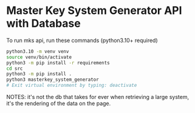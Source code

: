 # Master Key System Generator API with Database

To run mks api, run these commands (python3.10+ required)
```bash
python3.10 -m venv venv
source venv/bin/activate
python3 -m pip install -r requirements
cd src
python3 -m pip install .
python3 masterkey_system_generator
# Exit virtual environment by typing: deactivate
```

NOTES: it's not the db that takes for ever when retrieving a large system, it's the rendering of the data on the page.